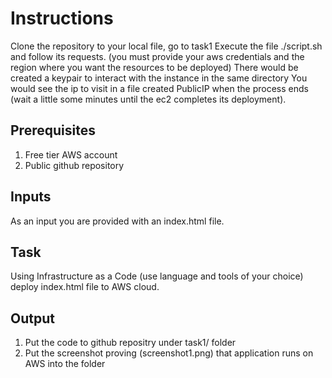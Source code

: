 # Instructions
Clone the repository to your local file, go to task1
Execute the file ./script.sh and follow its requests. 
(you must provide your aws credentials and the region where you want the resources to be deployed)
There would be created a keypair to interact with the instance in the same directory
You would see the ip to visit in a file created PublicIP when the process ends (wait a little some minutes until the ec2 completes its deployment).

## Prerequisites
1. Free tier AWS account
2. Public github repository

## Inputs
As an input you are provided with an index.html file.

## Task
Using Infrastructure as a Code (use language and tools of your choice) deploy index.html file to AWS cloud.

## Output
1. Put the code to github repositry under task1/ folder
2. Put the screenshot proving (screenshot1.png) that application runs on AWS into the folder 
